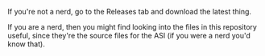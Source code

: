 If you're not a nerd, go to the Releases tab and download the latest thing.

If you are a nerd, then you might find looking into the files in this repository useful, since they're the source files for the ASI (if you were a nerd you'd know that).
